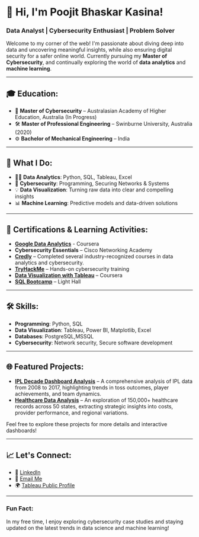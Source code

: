 # 👋 Hi, I'm Poojit Bhaskar Kasina!

### Data Analyst | Cybersecurity Enthusiast | Problem Solver

Welcome to my corner of the web! I'm passionate about diving deep into data and uncovering meaningful insights, while also ensuring digital security for a safer online world. Currently pursuing my **Master of Cybersecurity**, and continually exploring the world of **data analytics** and **machine learning**.

---

## 🎓 Education:
- 📘 **Master of Cybersecurity** – Australasian Academy of Higher Education, Australia (In Progress)
- 🛠️ **Master of Professional Engineering** – Swinburne University, Australia (2020)
- ⚙️ **Bachelor of Mechanical Engineering** – India

---

## 🌟 What I Do:
- 🧑‍💻 **Data Analytics**: Python, SQL, Tableau, Excel
- 🔐 **Cybersecurity**: Programming, Securing Networks & Systems
- 💡 **Data Visualization**: Turning raw data into clear and compelling insights
- 📊 **Machine Learning**: Predictive models and data-driven solutions

---

## 🏅 Certifications & Learning Activities:

- **[Google Data Analytics](https://www.coursera.org/account/accomplishments/professional-cert/FTBXWAN4FR2Q)**  - Coursera
- **Cybersecurity Essentials** – Cisco Networking Academy  
- **[Credly](https://www.credly.com/users/poojit-kasina/)** – Completed several industry-recognized courses in data analytics and cybersecurity. 
- **[TryHackMe](https://tryhackme.com/p/Poojit)** – Hands-on cybersecurity training
- **[Data Visualization with Tableau](https://www.coursera.org/account/accomplishments/specialization/9RBQRA2EG8NY)** – Coursera
- **[SQL Bootcamp](https://drive.google.com/file/d/1kDgS92-4rm7eUiOgOFU0xcZomY5XVndg/view)** – Light Hall



---

## 🛠️ Skills:
- **Programming**: Python, SQL
- **Data Visualization**: Tableau, Power BI, Matplotlib, Excel
- **Databases**: PostgreSQL,MSSQL
- **Cybersecurity**: Network security, Secure software development

---

## 🌐 Featured Projects:
- **[IPL Decade Dashboard Analysis](https://github.com/Popsy96/IPL-Data-Insights)** – A comprehensive analysis of IPL data from 2008 to 2017, highlighting trends in toss outcomes, player achievements, and team dynamics.
- **[Healthcare Data Analysis](https://github.com/yourusername/healthcare-data-analysis)** – An exploration of 150,000+ healthcare records across 50 states, extracting strategic insights into costs, provider performance, and regional variations.
  
Feel free to explore these projects for more details and interactive dashboards!

---

## 📈 Let's Connect:
- 💼 [LinkedIn](https://www.linkedin.com/in/poojitkasina-aus23/) 
- 💌 [Email Me](mailto:poojitkasina@gmail.com)
- 🌍 [Tableau Public Profile](https://public.tableau.com/profile/poojit.kasina)

---

### Fun Fact:
In my free time, I enjoy exploring cybersecurity case studies and staying updated on the latest trends in data science and machine learning!
